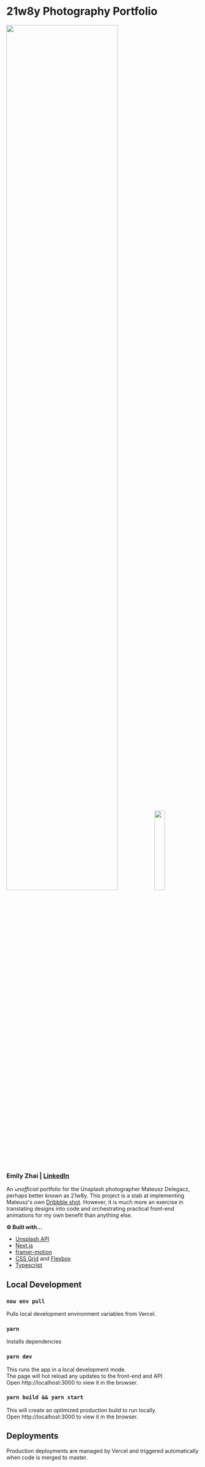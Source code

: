 # 21w8y Photography Portfolio
<img src="https://github.com/ezhai24/21w8y/assets/15952697/769d876a-4fa5-444c-8e26-8a6088ccab89" width="76%" /> <img src="https://github.com/ezhai24/21w8y/assets/15952697/dfef5f66-0a09-4b05-b4d1-def14e5287df" width="23%" />
### Emily Zhai | [LinkedIn](https://www.linkedin.com/in/emily-zhai-b7b32a103/)
An *unofficial* portfolio for the Unsplash photographer Mateusz Delegacz, perhaps better known as 21w8y. This project is a stab at implementing Mateusz's own [Dribbble shot](https://dribbble.com/shots/6868117-21W8Y-Interaction). However, it is much more an exercise in translating designs into code and orchestrating practical front-end animations for my own benefit than anything else.

**⚙️ Built with...**
- [Unsplash API](https://unsplash.com/developers)
- [Next.js](https://nextjs.org/)
- [framer-motion](https://www.framer.com/motion/)
- [CSS Grid](https://developer.mozilla.org/en-US/docs/Web/CSS/CSS_grid_layout) and [Flexbox](https://developer.mozilla.org/en-US/docs/Web/CSS/CSS_flexible_box_layout/Basic_concepts_of_flexbox)
- [Typescript](https://www.typescriptlang.org/)

## Local Development
### `now env pull`
Pulls local development environment variables from Vercel.

### `yarn`
Installs dependencies

### `yarn dev`
This runs the app in a local development mode.  
The page will hot reload any updates to the front-end and API.  
Open http://localhost:3000 to view it in the browser.

### `yarn build && yarn start`
This will create an optimized production build to run locally.  
Open http://localhost:3000 to view it in the browser.

## Deployments
Production deployments are managed by Vercel and triggered automatically when code is merged to master.
